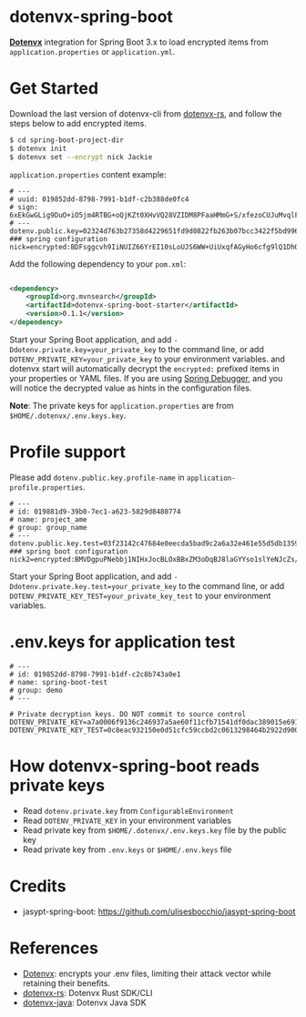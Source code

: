 dotenvx-spring-boot
=======================

**[Dotenvx](https://dotenvx.com)** integration for Spring Boot 3.x to load encrypted items from `application.properties`
or `application.yml`.

# Get Started

Download the last version of dotenvx-cli from [dotenvx-rs](https://github.com/linux-china/dotenvx-rs),
and follow the steps below to add encrypted items.

```bash
$ cd spring-boot-project-dir
$ dotenvx init
$ dotenvx set --encrypt nick Jackie
```

`application.properties` content example:

```properties
# ---
# uuid: 019852dd-8798-7991-b1df-c2b388de0fc4
# sign: 6xEkGwGLig9DuO+iO5jm4RTBG+oQjKZt0XHvVQ28VZIDM8PFaaHMmG+S/xfezoCUJuMvqlFFNOokCg4WIkBWsg==
# ---
dotenv.public.key=02324d763b27358d4229651fd9d0822fb263b07bcc3422f5bd9968cafc194011ff
### spring configuration
nick=encrypted:BDFsggcvh9IiNUIZ66YrEI10sLoUJS6WW+UiUxqfAGyHo6cfg9lQ1DhOy9z18F50aRicFHZ7dXH7CagfhonUnZA5W+l1xldVBzv4b8OJN05qih2PHIcY01spqx6RYrgg76pUsuv2eA==
```

Add the following dependency to your `pom.xml`:

```xml

<dependency>
    <groupId>org.mvnsearch</groupId>
    <artifactId>dotenvx-spring-boot-starter</artifactId>
    <version>0.1.1</version>
</dependency>
```

Start your Spring Boot application, and add `-Ddotenv.private.key=your_private_key` to the command line,
or add `DOTENV_PRIVATE_KEY=your_private_key` to your environment variables.
and dotenvx start will automatically decrypt the `encrypted:` prefixed items in your properties or YAML files.
If you are using [Spring Debugger](https://www.jetbrains.com/help/idea/spring-debugger.html),
and you will notice the decrypted value as hints in the configuration files.

**Note**: The private keys for `application.properties` are from `$HOME/.dotenvx/.env.keys.key`.

# Profile support

Please add `dotenv.public.key.profile-name` in `application-profile.properties`.

```
# ---
# id: 019881d9-39b0-7ec1-a623-5829d8480774
# name: project_ame
# group: group_name
# ---
dotenv.public.key.test=03f23142c47684e0eecda5bad9c2a6a32e461e55d5db1359948aee9e169d5aed4d
### spring boot configuration
nick2=encrypted:BMVDgpuPNebbj1NIHxJocBLOxBBxZM3oDqBJ8laGYYso1slYeNJcZs/7Qy1NKDsO+SPmnUd5UDV/LfEEctiyr2I81IGQfuuE8iZwVgqGq12KCa7CouLWH6cm/NRyzSr9PuqVtGdmfAk=
```

Start your Spring Boot application, and add `-Ddotenv.private.key.test=your_private_key` to the command line,
or add `DOTENV_PRIVATE_KEY_TEST=your_private_key_test` to your environment variables.

# .env.keys for application test

```
# ---
# id: 019852dd-8798-7991-b1df-c2c8b743a0e1
# name: spring-boot-test
# group: demo
# ---

# Private decryption keys. DO NOT commit to source control
DOTENV_PRIVATE_KEY=a7a0006f9136c246937a5ae60f11cfb71541df0dac389015e6916b3ebbe170cd
DOTENV_PRIVATE_KEY_TEST=0c8eac932150e0d51cfc59ccbd2c0613298464b2922d900b96511cf7239b7aa5
```

# How dotenvx-spring-boot reads private keys

- Read `dotenv.private.key` from `ConfigurableEnvironment`
- Read `DOTENV_PRIVATE_KEY` in your environment variables
- Read private key from `$HOME/.dotenvx/.env.keys.key` file by the public key
- Read private key from `.env.keys` or `$HOME/.env.keys` file

# Credits

* jasypt-spring-boot: https://github.com/ulisesbocchio/jasypt-spring-boot

# References

* [Dotenvx](https://dotenvx.com/): encrypts your .env files, limiting their attack vector while retaining their
  benefits.
* [dotenvx-rs](https://github.com/linux-china/dotenvx-rs): Dotenvx Rust SDK/CLI
* [dotenvx-java](https://github.com/linux-china/dotenvx-java): Dotenvx Java SDK
